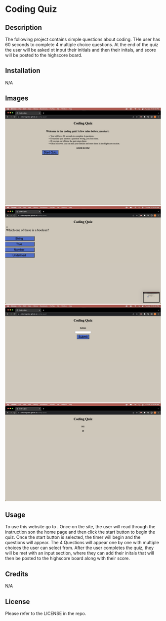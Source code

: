 # Coding Quiz

## Description
The following project contains simple questions about coding. THe user has 60 seconds to complete 4 multiple choice questions. At the end of the quiz the user will be asked ot input their initials and then their initals, and score will be posted to the highscore board.

## Installation

N/A

## Images

![Alt text](Assets/IMG/Screenshot%202023-01-10%20at%208.43.51%20PM.png)
![Alt text](Assets/IMG/Screenshot%202023-01-10%20at%208.43.55%20PM.png)
![Alt text](Assets/IMG/Screenshot%202023-01-10%20at%208.44.04%20PM.png)
![Alt text](Assets/IMG/Screenshot%202023-01-10%20at%208.44.46%20PM.png)


## Usage
To use this website go to   . Once on the site, the user will read through the instruction son the home page and then click the start button to begin the quiz. Once the start button is selected, the timer will begin and the questions will appear. The 4 Questions will appear one by one with multiple choices the user can select from. After the user completes the quiz, they will be met with an input section, where they can add their initals that will then be posted to the highscore board along with their score.

## Credits

N/A

## License

Please refer to the LICENSE in the repo.